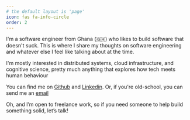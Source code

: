 ```yaml
---
# the default layout is 'page'
icon: fas fa-info-circle
order: 2
---
```


I'm a software engineer from Ghana (🇬🇭) who likes to build software that doesn't suck.
This is where I share my thoughts on software engineering and whatever else I feel like talking about at the time.

I'm mostly interested in distributed systems, cloud infrastructure, and cognitive science, pretty much anything that explores how tech meets human behaviour

You can find me on  [Github](https://www.github.com/thesarfo) and [Linkedin](https://www.linkedin.com/in/ernest-sarfo). Or, if you're old-school, you can send me an [email](mailto:workswsarfo@gmail.com)

Oh, and I’m open to freelance work, so if you need someone to help build something solid, let’s talk!
<!-- > Add Markdown syntax content to file `_tabs/about.md`{: .filepath } and it will show up on this page.
{: .prompt-tip } -->

